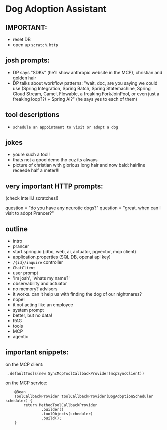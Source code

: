 # Dog Adoption Assistant

## IMPORTANT:

- reset DB 
- open up `scratch.http`

## josh prompts: 
- DP says "SDKs" (he'll show anthropic website in the MCP), christian and golden hair
- DP talks about workflow patterns: "wait, doc, are you saying we could use (Spring Integration, Spring Batch, Spring Statemachine, Spring Cloud Stream, Camel, Flowable, a freaking ForkJoinPool, or even just a freaking loop??) + Spring AI?" (he says yes to each of them)

## tool descriptions
- `schedule an appointment to visit or adopt a dog`



## jokes 

- youre such a tool! 
- thats not a good demo tho cuz its always 
- picture of christian with glorious long hair and now bald: hairline receede half a meter!!!

## very important HTTP prompts:

(check IntelliJ scratches!)

question = "do you have any neurotic dogs?"
question = "great. when can i visit to adopt Prancer?"


## outline 

- intro 
- prancer
- start.spring.io  (jdbc, web, ai, actuator, pgvector, mcp client)
- application.properties (SQL DB, openai api key)
- `/{id}/inquire` controller 
- `ChatClient` 
- user prompt
- 'im josh', 'whats my name?'
- observability and actuator
- no memory? advisors 
- it works. can it help us with finding the dog of our nightmares?
- nope! 
- it not acting like an employee
- system prompt 
- better, but no data! 
- RAG
- tools
- MCP
- agentic 


## important snippets:

on the MCP client:
```
 .defaultTools(new SyncMcpToolCallbackProvider(mcpSyncClient))
```

on the MCP service:
```
    @Bean
    ToolCallbackProvider toolCallbackProvider(DogAdoptionScheduler scheduler) {
        return MethodToolCallbackProvider
                .builder()
                .toolObjects(scheduler)
                .build();
    }
```


